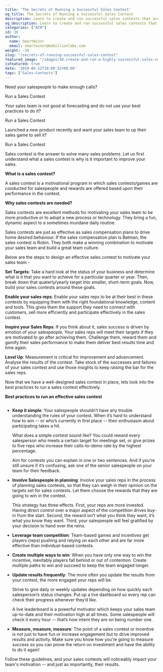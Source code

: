 ```yaml
---
title: 'The Secrets of Running a Successful Sales Contest'
og_title: The Secrets of Running a Successful Sales Contest
description: Learn to create and run successful sales contests that are highly effective in producing desired sales results.
og_description: Learn to create and run successful sales contests that are highly effective in producing desired sales results.
categories: ["ACM"]
id: 30
author:
  name: SmartWinnr
  email: smartwinnr@mobillionlabs.com
weight: -30
slug: "/secrets-of-running-successful-sales-contest"
featured_image: "/images/30.create-and-run-a-highly-successful-sales-contest.png"
isFeatured: true
date: '2019-06-12T10:00:32+08:00'
tags: ["Sales-Contests"]
---
```


Need your salespeople to make enough calls?

Run a Sales Contest

Your sales team is not good at forecasting and do not use your best practices to do it?

Run a Sales Contest

Launched a new product recently and want your sales team to up their sales game to sell it?

Run a Sales Contest

Sales contest is the answer to solve many sales problems. Let us first understand what a sales contest is why is it important to improve your sales.

**What is a sales contest?**

A sales contest is a motivational program in which sales contests/games are conducted for salespeople and rewards are offered based upon their performance in the contest.

**Why sales contests are needed?**

Sales contests are excellent methods for motivating your sales team to be more productive or to adopt a new process or technology. They bring a fun, dynamic aspect to a sometimes mundane daily routine. 

Sales contests are just as effective as sales compensation plans to drive home desired behaviour. If the sales compensation plan is Batman, the sales contest is Robin. They both make a winning combination to motivate your sales team and build a great team culture.

Below are the steps to design an effective sales contest to motivate your sales team -

**Set Targets**: Take a hard look at the status of your business and determine what is it that you want to achieve for a particular quarter or year. Then, break down that quaterly/yearly target into smaller, short-term goals. Now, build your sales contests around these goals.

**Enable your sales reps**: Enable your sales reps to be at their best in these contests by equipping them with the right foundational knowledge, content and tools. This gives them the support they need to connect with customers, sell more efficiently and participate effectively in the sales contest. 

**Inspire your Sales Reps**: If you think about it, sales success is driven by emotion of your salespeople. Your sales reps will meet their targets if they are motivated to go after achieving them. Challenge them, reward them and gamify their sales performance to make them deliver best results time and time again.

**Level Up**: Measurement is critical for improvement and advancement. Analyse the results of the contest. Take stock of the successes and failures of your sales contest and use those insights to keep raising the bar for the sales reps.

Now that we have a well-designed sales contest in place, lets look into the best practices to run a sales contest effectively.

**Best practices to run an effective sales contest**

<img alt="" src="/images/6-best-practices-to-run-a-successful-contest.png" class="ml-padding-top0 ml-padding-bottom0">

* **Keep it simple**: Your salespeople shouldn’t have any trouble understanding the rules of your contest. When it’s hard to understand how to win -- or who’s currently in first place -- their enthusiasm about participating takes a hit. 

    What does a simple contest sound like? You could reward every salesperson who meets a certain target for meetings set, or give prizes to five reps who increase their calls-to-demo rate by the highest percentage.

    Aim for contests you can explain in one or two sentences. And if you’re still unsure if it’s confusing, ask one of the senior salespeople on your team for their feedback. 

* **Involve Salespeople in planning**: Involve your sales reps in the process of planning sales contests, so that they can weigh in their opinion on the targets set for sales contests. Let them choose the rewards that they are going to win in the contest.

    This strategy has three effects. First, your reps are more invested. Having direct control over a major aspect of the competition drives buy-in from the start. Second, the reward isn’t what you think they want, it’s what you know they want. Third, your salespeople will feel gratified by your decision to hand over the reins.

* **Leverage team competition**: Team-based games and incentives get players (reps) pushing and relying on each other and are far more effective than individual-based contests.

* **Create multiple ways to win**: When you have only one way to win the incentive, inevitably players fall behind or out of contention. Create multiple paths to win and succeed to keep the team engaged longer.

* **Update results frequently**: The more often you update the results from your contest, the more engaged your reps will be. 

    Strive to give daily or weekly updates depending on how quickly each salesperson’s status changes. Put up a live dashboard so every rep can check their progress whenever they’d like.

    A live leaderboard is a powerful motivator which keeps your sales team up-to-date and their motivation high at all times. Some salespeople will check it every hour -- that’s how intent they are on being number one.

* **Measure, measure, measure**: The point of a sales contest or incentive is not just to have fun or increase engagement but to drive improved results and activity. Make sure you know how you’re going to measure success so you can prove the return on investment and have the ability to do it again!

Follow these guidelines, and your sales contests will noticeably impact your team's motivation -- and just as importantly, their results.
